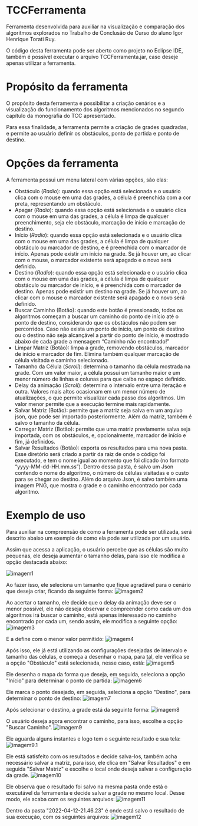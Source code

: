 
# TCCFerramenta
Ferramenta desenvolvida para auxiliar na visualização e comparação dos algoritmos explorados no Trabalho de Conclusão de Curso do aluno Igor Henrique Torati Ruy.

O código desta ferramenta pode ser aberto como projeto no Eclipse IDE, também é possível executar o arquivo TCCFerramenta.jar, caso deseje apenas utilizar a ferramenta.

# Propósito da ferramenta
O propósito desta ferramenta é possibilitar a criação cenários e a visualização do funcionamento dos algoritmos mencionados no segundo capítulo da monografia do TCC apresentado.

Para essa finalidade, a ferramenta permite a criação de grades quadradas, e permite ao usuário definir os obstáculos, ponto de partida e ponto de destino.

# Opções da ferramenta
A ferramenta possui um menu lateral com várias opções, são elas:

 - Obstáculo (*Radio*): quando essa opção está selecionada e o usuário
   clica com o mouse em uma das grades, a célula é preenchida com a cor
   preta, representando um obstáculo.
 - Apagar (*Radio*): quando essa opção está selecionada e o usuário
   clica com o mouse em uma das grades, a célula é limpa de qualquer
   preenchimento, seja ele obstáculo, marcação de início e marcação de
   destino.
 - Início (*Radio*): quando essa opção está selecionada e o usuário
   clica com o mouse em uma das grades, a célula é limpa de qualquer
   obstáculo ou marcador de destino, e é preenchida com o marcador de
   início. Apenas pode existir um início na grade. Se já houver um, ao
   clicar com o mouse, o marcador existente será apagado e o novo será
   definido.
 - Destino (*Radio*): quando essa opção está selecionada e o usuário
   clica com o mouse em uma das grades, a célula é limpa de qualquer
   obstáculo ou marcador de início, e é preenchida com o marcador de
   destino. Apenas pode existir um destino na grade. Se já houver um, ao
   clicar com o mouse o marcador existente será apagado e o novo será
   definido.
 - Buscar Caminho (Botão): quando este botão é pressionado, todos os
   algoritmos começam a buscar um caminho do ponto de início até o ponto
   de destino, considerando que os obstáculos não podem ser percorridos.
   Caso não exista um ponto de início, um ponto de destino ou o destino
   não seja alcançável a partir do ponto de início, é mostrado abaixo de
   cada grade a mensagem “Caminho não encontrado!”
 - Limpar Matriz (Botão): limpa a grade, removendo obstáculos, marcador
   de início e marcador de fim. Elimina também qualquer marcação de
   célula visitada e caminho selecionado.
 - Tamanho da Célula (*Scroll*): determina o tamanho da célula mostrada
   na grade. Com um valor maior, a célula possui um tamanho maior e um
   menor número de linhas e colunas para que caiba no espaço definido.
 - Delay da animação (*Scroll*): determina o intervalo entre uma
   iteração e outra. Valores mais altos ocasionam em um menor número de
   atualizações, o que permite visualizar cada passo dos algoritmos. Um
   valor menor permite que a execução termine mais rapidamente.
 - Salvar Matriz (Botão): permite que a matriz seja salva em um arquivo
   json, que pode ser importado posteriormente. Além da matriz, também é
   salvo o tamanho da célula.
 - Carregar Matriz (Botão): permite que uma matriz previamente salva
   seja importada, com os obstáculos, e, opcionalmente, marcador de
   início e fim, já definidos.
 - Salvar Resultados (Botão): exporta os resultados para uma nova pasta.
   Esse diretório será criado a partir da raiz de onde o código foi
   executado, e tem o nome igual ao momento que foi clicado (no formato
   “yyyy-MM-dd-HH.mm.ss”). Dentro dessa pasta, é salvo um Json contendo
   o nome do algoritmo, o número de células visitadas e o custo para se
   chegar ao destino. Além do arquivo Json, é salvo também uma imagem
   PNG, que mostra o grade e o caminho encontrado por cada algoritmo.

# Exemplo de uso
Para auxiliar na compreensão de como a ferramenta pode ser utilizada, será descrito abaixo um exemplo de como ela pode ser utilizada por um usuário.

Assim que acessa a aplicação, o usuário percebe que as células são muito pequenas, ele deseja aumentar o tamanho delas, para isso ele modifica a opção destacada abaixo:

![imagem1](https://i.imgur.com/SnB0v7y.png)

Ao fazer isso, ele seleciona um tamanho que fique agradável para o cenário que deseja criar, ficando da seguinte forma:
![imagem2](https://i.imgur.com/30ITpHN.png)

Ao acertar o tamanho, ele decide que o delay da animação deve ser o menor possível, ele não deseja observar e compreender como cada um dos algoritmos irá buscar o caminho, está apenas interessado no caminho encontrado por cada um, sendo assim, ele modifica a seguinte opção:
![imagem3](https://i.imgur.com/ReqHGnM.png)

E a define com o menor valor permitido:
![imagem4](https://i.imgur.com/3Wzfk4r.png)

Após isso, ele já está utilizando as configurações desejadas de intervalo e tamanho das células, e começa a desenhar o mapa, para tal, ele verifica se a opção "Obstáculo" está selecionada, nesse caso, está:
![imagem5](https://i.imgur.com/u7B0Bje.png)

Ele desenha o mapa da forma que deseja, em seguida, seleciona a opção "Início" para determinar o ponto de partida:
![imagem6](https://i.imgur.com/Kld8hOy.png)

Ele marca o ponto desejado, em seguida, seleciona a opção "Destino", para determinar o ponto de destino:
![imagem7](https://i.imgur.com/UuShaY9.png)

Após selecionar o destino, a grade está da seguinte forma:
![imagem8](https://i.imgur.com/aqpX4MS.png)

O usuário deseja agora encontrar o caminho, para isso, escolhe a opção "Buscar Caminho".
![imagem9](https://i.imgur.com/74i5dsc.png)

Ele aguarda alguns instantes e logo tem o seguinte resultado e sua tela:
![imagem9.1](https://i.imgur.com/v2S3vJK.png)

Ele está satisfeito com os resultados e decide salva-los, também acha necessário salvar a matriz, para isso, ele clica em "Salvar Resultados" e em seguida "Salvar Matriz" e escolhe o local onde deseja salvar a configuração da grade.
![imagem10](https://i.imgur.com/qZohDvI.png)

Ele observa que o resultado foi salvo na mesma pasta onde está o executável da ferramenta e decide salvar a grade no mesmo local. Desse modo, ele acaba com os seguintes arquivos:
![imagem11](https://i.imgur.com/ksMk9rv.png)

Dentro da pasta "2022-04-12-21.46.23" é onde está salvo o resultado de sua execução, com os seguintes arquivos:
![imagem12](https://i.imgur.com/4Vl1wcn.png)
